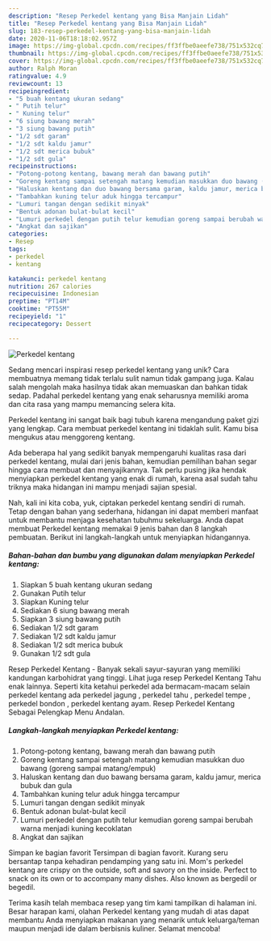 ```yaml
---
description: "Resep Perkedel kentang yang Bisa Manjain Lidah"
title: "Resep Perkedel kentang yang Bisa Manjain Lidah"
slug: 183-resep-perkedel-kentang-yang-bisa-manjain-lidah
date: 2020-11-06T18:18:02.957Z
image: https://img-global.cpcdn.com/recipes/ff3ffbe0aeefe738/751x532cq70/perkedel-kentang-foto-resep-utama.jpg
thumbnail: https://img-global.cpcdn.com/recipes/ff3ffbe0aeefe738/751x532cq70/perkedel-kentang-foto-resep-utama.jpg
cover: https://img-global.cpcdn.com/recipes/ff3ffbe0aeefe738/751x532cq70/perkedel-kentang-foto-resep-utama.jpg
author: Ralph Moran
ratingvalue: 4.9
reviewcount: 13
recipeingredient:
- "5 buah kentang ukuran sedang"
- " Putih telur"
- " Kuning telur"
- "6 siung bawang merah"
- "3 siung bawang putih"
- "1/2 sdt garam"
- "1/2 sdt kaldu jamur"
- "1/2 sdt merica bubuk"
- "1/2 sdt gula"
recipeinstructions:
- "Potong-potong kentang, bawang merah dan bawang putih"
- "Goreng kentang sampai setengah matang kemudian masukkan duo bawang (goreng sampai matang/empuk)"
- "Haluskan kentang dan duo bawang bersama garam, kaldu jamur, merica bubuk dan gula"
- "Tambahkan kuning telur aduk hingga tercampur"
- "Lumuri tangan dengan sedikit minyak"
- "Bentuk adonan bulat-bulat kecil"
- "Lumuri perkedel dengan putih telur kemudian goreng sampai berubah warna menjadi kuning kecoklatan"
- "Angkat dan sajikan"
categories:
- Resep
tags:
- perkedel
- kentang

katakunci: perkedel kentang 
nutrition: 267 calories
recipecuisine: Indonesian
preptime: "PT14M"
cooktime: "PT55M"
recipeyield: "1"
recipecategory: Dessert

---
```



![Perkedel kentang](https://img-global.cpcdn.com/recipes/ff3ffbe0aeefe738/751x532cq70/perkedel-kentang-foto-resep-utama.jpg)

Sedang mencari inspirasi resep perkedel kentang yang unik? Cara membuatnya memang tidak terlalu sulit namun tidak gampang juga. Kalau salah mengolah maka hasilnya tidak akan memuaskan dan bahkan tidak sedap. Padahal perkedel kentang yang enak seharusnya memiliki aroma dan cita rasa yang mampu memancing selera kita.

Perkedel kentang ini sangat baik bagi tubuh karena mengandung paket gizi yang lengkap. Cara membuat perkedel kentang ini tidaklah sulit. Kamu bisa mengukus atau menggoreng kentang.

Ada beberapa hal yang sedikit banyak mempengaruhi kualitas rasa dari perkedel kentang, mulai dari jenis bahan, kemudian pemilihan bahan segar hingga cara membuat dan menyajikannya. Tak perlu pusing jika hendak menyiapkan perkedel kentang yang enak di rumah, karena asal sudah tahu triknya maka hidangan ini mampu menjadi sajian spesial.


Nah, kali ini kita coba, yuk, ciptakan perkedel kentang sendiri di rumah. Tetap dengan bahan yang sederhana, hidangan ini dapat memberi manfaat untuk membantu menjaga kesehatan tubuhmu sekeluarga. Anda dapat membuat Perkedel kentang memakai 9 jenis bahan dan 8 langkah pembuatan. Berikut ini langkah-langkah untuk menyiapkan hidangannya.

<!--inarticleads1-->

##### Bahan-bahan dan bumbu yang digunakan dalam menyiapkan Perkedel kentang:

1. Siapkan 5 buah kentang ukuran sedang
1. Gunakan  Putih telur
1. Siapkan  Kuning telur
1. Sediakan 6 siung bawang merah
1. Siapkan 3 siung bawang putih
1. Sediakan 1/2 sdt garam
1. Sediakan 1/2 sdt kaldu jamur
1. Sediakan 1/2 sdt merica bubuk
1. Gunakan 1/2 sdt gula


Resep Perkedel Kentang - Banyak sekali sayur-sayuran yang memiliki kandungan karbohidrat yang tinggi. Lihat juga resep Perkedel Kentang Tahu enak lainnya. Seperti kita ketahui perkedel ada bermacam-macam selain perkedel kentang ada perkedel jagung , perkedel tahu , perkedel tempe , perkedel bondon , perkedel kentang ayam. Resep Perkedel Kentang Sebagai Pelengkap Menu Andalan. 

<!--inarticleads2-->

##### Langkah-langkah menyiapkan Perkedel kentang:

1. Potong-potong kentang, bawang merah dan bawang putih
1. Goreng kentang sampai setengah matang kemudian masukkan duo bawang (goreng sampai matang/empuk)
1. Haluskan kentang dan duo bawang bersama garam, kaldu jamur, merica bubuk dan gula
1. Tambahkan kuning telur aduk hingga tercampur
1. Lumuri tangan dengan sedikit minyak
1. Bentuk adonan bulat-bulat kecil
1. Lumuri perkedel dengan putih telur kemudian goreng sampai berubah warna menjadi kuning kecoklatan
1. Angkat dan sajikan


Simpan ke bagian favorit Tersimpan di bagian favorit. Kurang seru bersantap tanpa kehadiran pendamping yang satu ini. Mom&#39;s perkedel kentang are crispy on the outside, soft and savory on the inside. Perfect to snack on its own or to accompany many dishes. Also known as bergedil or begedil. 

Terima kasih telah membaca resep yang tim kami tampilkan di halaman ini. Besar harapan kami, olahan Perkedel kentang yang mudah di atas dapat membantu Anda menyiapkan makanan yang menarik untuk keluarga/teman maupun menjadi ide dalam berbisnis kuliner. Selamat mencoba!

